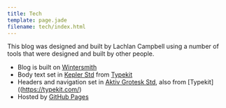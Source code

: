 ```yaml
---
title: Tech
template: page.jade
filename: tech/index.html
---
```


This blog was designed and built by Lachlan Campbell using a number of tools that were designed and built by other people.

- Blog is built on [Wintersmith](https://github.com/jnordberg/wintersmith)
- Body text set in [Kepler Std](https://typekit.com/fonts/kepler-std/) from [Typekit](https://typekit.com/)
- Headers and navigation set in [Aktiv Grotesk Std](https://typekit.com/aktiv-grotesk-std/), also from [Typekit]((https://typekit.com/)
- Hosted by [GitHub Pages](http://pages.github.com/)
